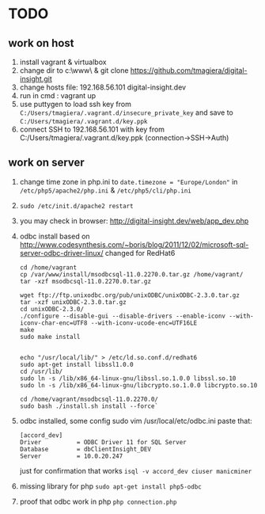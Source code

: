 TODO
==================

work on host
-----------------------------
1.  install vagrant & virtualbox
2.  change dir to c:\www\ & git clone https://github.com/tmagiera/digital-insight.git
3.  change hosts file: 192.168.56.101	digital-insight.dev
4.  run in cmd : vagrant up
5.  use puttygen to load ssh key from
    `C:/Users/tmagiera/.vagrant.d/insecure_private_key`
    and save to
    `C:/Users/tmagiera/.vagrant.d/key.ppk`
6.  connect SSH to 192.168.56.101 with key from C:/Users/tmagiera/.vagrant.d/key.ppk (connection->SSH->Auth)


work on server
-----------------------------
1.  change time zone in php.ini to
    `date.timezone = "Europe/London"`
    in `/etc/php5/apache2/php.ini` & `/etc/php5/cli/php.ini`

2.  `sudo /etc/init.d/apache2 restart`
3.  you may check in browser: http://digital-insight.dev/web/app_dev.php

4.  odbc install based on http://www.codesynthesis.com/~boris/blog/2011/12/02/microsoft-sql-server-odbc-driver-linux/
    changed for RedHat6

    ```Shell
    cd /home/vagrant
    cp /var/www/install/msodbcsql-11.0.2270.0.tar.gz /home/vagrant/
    tar -xzf msodbcsql-11.0.2270.0.tar.gz

    wget ftp://ftp.unixodbc.org/pub/unixODBC/unixODBC-2.3.0.tar.gz
    tar -xzf unixODBC-2.3.0.tar.gz
    cd unixODBC-2.3.0/
    ./configure --disable-gui --disable-drivers --enable-iconv --with-iconv-char-enc=UTF8 --with-iconv-ucode-enc=UTF16LE
    make
    sudo make install


    echo "/usr/local/lib/" > /etc/ld.so.conf.d/redhat6
    sudo apt-get install libssl1.0.0
    cd /usr/lib/
    sudo ln -s /lib/x86_64-linux-gnu/libssl.so.1.0.0 libssl.so.10
    sudo ln -s /lib/x86_64-linux-gnu/libcrypto.so.1.0.0 libcrypto.so.10

    cd /home/vagrant/msodbcsql-11.0.2270.0/
    sudo bash ./install.sh install --force`
    ```

5.  odbc installed, some config
    sudo vim /usr/local/etc/odbc.ini
    paste that:
    ```
    [accord_dev]
    Driver          = ODBC Driver 11 for SQL Server
    Database        = dbClientInsight_DEV
    Server          = 10.0.20.247
    ```
    just for confirmation that works
    `isql -v accord_dev ciuser manicminer`

6.  missing library for php
    `sudo apt-get install php5-odbc`

7.  proof that odbc work in php
    `php connection.php`